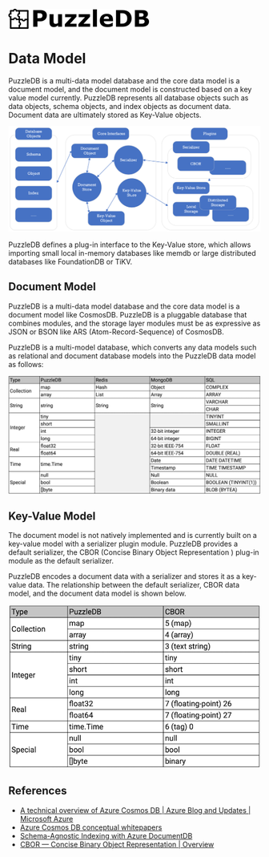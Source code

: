 ![](img/logo.png)

# Data Model

PuzzleDB is a multi-data model database and the core data model is a document model, and the document model is constructed based on a key value model currently. PuzzleDB represents all database objects such as data objects, schema objects, and index objects as document data. Document data are ultimately stored as Key-Value objects.

![](img/storage.png)

PuzzleDB defines a plug-in interface to the Key-Value store, which allows importing small local in-memory databases like memdb or large distributed databases like FoundationDB or TiKV.

## Document Model

PuzzleDB is a multi-data model database and the core data model is a document model like CosmosDB. PuzzleDB is a pluggable database that combines modules, and the storage layer modules must be as expressive as JSON or BSON like ARS (Atom-Record-Sequence) of CosmosDB.

PuzzleDB is a multi-model database, which converts any data models such as relational and document database models into the PuzzleDB data model as follows:

![](img/core-db-model.png)

## Key-Value Model

The document model is not natively implemented and is currently built on a key-value model with a serializer plugin module. PuzzleDB provides a default serializer, the CBOR (Concise Binary Object Representation ) plug-in module as the default serializer.

PuzzleDB encodes a document data with a serializer and stores it as a key-value data. The relationship between the default serializer, CBOR data model, and the document data model is shown below.

![](img/core-cbor-model.png)

## References
- [A technical overview of Azure Cosmos DB | Azure Blog and Updates | Microsoft Azure](https://azure.microsoft.com/en-gb/blog/a-technical-overview-of-azure-cosmos-db/)
- [Azure Cosmos DB conceptual whitepapers](https://learn.microsoft.com/en-us/azure/cosmos-db/whitepapers)
- [Schema-Agnostic Indexing with Azure DocumentDB](https://www.vldb.org/pvldb/vol8/p1668-shukla.pdf)
- [CBOR — Concise Binary Object Representation | Overview](http://cbor.io/)

